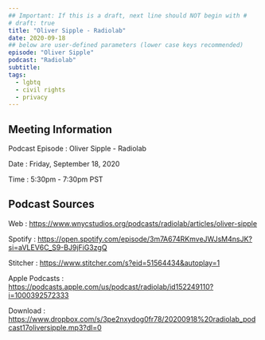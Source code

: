 ```yaml
---
## Important: If this is a draft, next line should NOT begin with #
# draft: true
title: "Oliver Sipple - Radiolab"
date: 2020-09-18
## below are user-defined parameters (lower case keys recommended)
episode: "Oliver Sipple"
podcast: "Radiolab"
subtitle:
tags:
  - lgbtq
  - civil rights
  - privacy
---
```


## Meeting Information

Podcast Episode
:   Oliver Sipple - Radiolab

Date
:   Friday, September 18, 2020

Time
:   5:30pm - 7:30pm PST

## Podcast Sources

Web
:   https://www.wnycstudios.org/podcasts/radiolab/articles/oliver-sipple

Spotify
:   https://open.spotify.com/episode/3m7A674RKmveJWJsM4nsJK?si=aVLEV6C_S9-BJ9jFiG3zgQ

Stitcher
:   https://www.stitcher.com/s?eid=51564434&autoplay=1

Apple Podcasts
:   https://podcasts.apple.com/us/podcast/radiolab/id152249110?i=1000392572333

Download
:   https://www.dropbox.com/s/3pe2nxydog0fr78/20200918%20radiolab_podcast17oliversipple.mp3?dl=0

